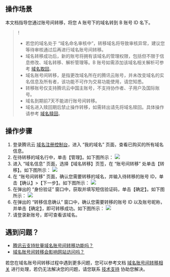 ## 操作场景

本文档指导您通过账号间转移，将您 A 账号下的域名转到 B 账号 ID 名下。
>!
>- 若您的域名处于 “域名命名审核中”，转移域名将导致审核异常，建议您等待审核通过后再进行域名账号间转移。
>- 域名转移成功后，新的账号将拥有该域名的管理权限，包括但不限于信息修改、域名转移、解析管理等。B 账号如需添加该域名相关解析可参考 [域名取回](https://cloud.tencent.com/document/product/302/3467)。
>- 域名账号间转移，是指更改域名所在的腾讯云账号，并未改变域名的实名信息及所有者，该功能不可作为交易功能使用，请您知悉。
>- 转移账号仅支持腾讯云中国主账号，不支持协作者、子用户及国际账号。
>- 域名到期前7天不能进行账号间转移。
>- 域名进入赎回期后禁止操作转移，如需转出请先将域名赎回。具体操作请参考 [域名赎回](https://cloud.tencent.com/document/product/242/12553)。
>
## 操作步骤

1. 登录腾讯云 [域名注册控制台](https://console.cloud.tencent.com/domain)，进入 “我的域名” 页面，查看已购买的所有域名信息。
2. 在待转移的域名行中，单击【管理】。如下图所示：
![](https://main.qcloudimg.com/raw/8ffd31bf9e778f7b03055f506acea7f4.png)
3. 进入 “域名信息” 页面，选择【域名转移】页签，在 “账号间转移” 处单击【转移】。如下图所示：
![](https://main.qcloudimg.com/raw/17dc7b6566f85a46d944577859502b08.png)
4. 在 “账号间转移” 页面，确认您需要转移的域名，并输入待转移的账号 ID，单击【确认】>【下一步】。如下图所示：
![](https://main.qcloudimg.com/raw/899bf184fcdb74d932f9bbbb9ddcd373.png)
5. 在弹出的 “身份验证” 窗口中，获取并填写短信验证码，单击【确定】。如下图所示：
![](https://main.qcloudimg.com/raw/baab6a00f06feaf18930d93f1ef29f4d.png)
6. 在弹出的 “转移信息确认” 窗口中，确认您需要转移的账号 ID 以及账号昵称，并单击【确定】，即可转移成功。如下图所示：
![](https://main.qcloudimg.com/raw/f0d436bc8324a0f09df766f13e223174.png)
7. 请登录新账号，即可查看该域名。

## 遇到问题？
- [腾讯云支持批量域名账号间转移功能吗？](https://cloud.tencent.com/document/product/242/12065)
- [域名账号间转移会影响网站访问吗？](https://cloud.tencent.com/document/product/242/12065)

若您在域名账号间转移过程中遇到更多问题，您可以参考文档 [域名账号间转移相关](https://cloud.tencent.com/document/product/242/12065) 进行处理，若仍无法解决您的问题，请您联系 [技术支持](https://cloud.tencent.com/document/product/242/57608) 协助您解决。


